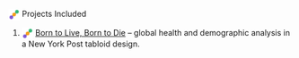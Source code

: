 <img src="https://raw.githubusercontent.com/marcosaccomandi/Data-BI-Portfolio/main/assets/section_icon_color.svg" width="20" align="center"/> Projects Included 
1. <img src="https://raw.githubusercontent.com/marcosaccomandi/Data-BI-Portfolio/main/assets/section_icon_color.svg" width="20" align="center"/> [Born to Live, Born to Die](born-to-live-born-to-die/README.md) – global health and demographic analysis in a New York Post tabloid design.
